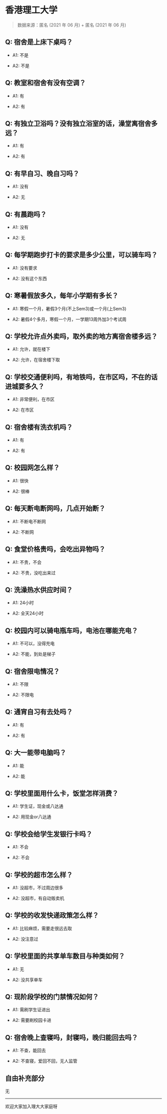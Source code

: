 # 香港理工大学

> 数据来源：匿名 (2021 年 06 月) + 匿名 (2021 年 06 月)

## Q: 宿舍是上床下桌吗？

- A1: 不是

- A2: 不是

## Q: 教室和宿舍有没有空调？

- A1: 有

- A2: 有

## Q: 有独立卫浴吗？没有独立浴室的话，澡堂离宿舍多远？

- A1: 有

- A2: 有

## Q: 有早自习、晚自习吗？

- A1: 没有

- A2: 无

## Q: 有晨跑吗？

- A1: 没有

- A2: 无

## Q: 每学期跑步打卡的要求是多少公里，可以骑车吗？

- A1: 没有要求

- A2: 没有这个东西

## Q: 寒暑假放多久，每年小学期有多长？

- A1: 寒假一个月，暑假3个月(不上Sem3)或一个月(上Sem3)

- A2: 暑假4个多月，寒假一个月，一学期13周外加3个考试周

## Q: 学校允许点外卖吗，取外卖的地方离宿舍楼多远？

- A1: 允许，就在楼下

- A2: 允许，在宿舍楼下取

## Q: 学校交通便利吗，有地铁吗，在市区吗，不在的话进城要多久？

- A1: 非常便利，在市区

- A2: 在市区

## Q: 宿舍楼有洗衣机吗？

- A1: 有

- A2: 有

## Q: 校园网怎么样？

- A1: 很快

- A2: 很棒

## Q: 每天断电断网吗，几点开始断？

- A1: 不断电不断网

- A2: 不断网

## Q: 食堂价格贵吗，会吃出异物吗？

- A1: 不贵，不会

- A2: 不贵，没吃出来过

## Q: 洗澡热水供应时间？

- A1: 24小时

- A2: 全天24小时

## Q: 校园内可以骑电瓶车吗，电池在哪能充电？

- A1: 不可以，没得充电

- A2: 不能，到处是梯子

## Q: 宿舍限电情况？

- A1: 不限

- A2: 不限电

## Q: 通宵自习有去处吗？

- A1: 有

- A2: 有

## Q: 大一能带电脑吗？

- A1: 能

- A2: 能

## Q: 学校里面用什么卡，饭堂怎样消费？

- A1: 学生证，现金或八达通

- A2: 用现金or八达通

## Q: 学校会给学生发银行卡吗？

- A1: 不会

- A2: 不会

## Q: 学校的超市怎么样？

- A1: 没超市，不过周边很多

- A2: 没超市，有自动贩卖机

## Q: 学校的收发快递政策怎么样？

- A1: 比较麻烦，需要走很远去取

- A2: 没注意过

## Q: 学校里面的共享单车数目与种类如何？

- A1: 无

- A2: 没共享单车

## Q: 现阶段学校的门禁情况如何？

- A1: 需刷学生证进出

- A2: 需要刷校园卡进

## Q: 宿舍晚上查寝吗，封寝吗，晚归能回去吗？

- A1: 不查，能回去

- A2: 不查寝，爱回不回，无人监管

## 自由补充部分

无

***

欢迎大家加入理大大家庭呀